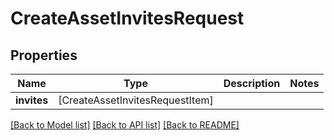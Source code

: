 # CreateAssetInvitesRequest

## Properties
Name | Type | Description | Notes
------------ | ------------- | ------------- | -------------
**invites** | [CreateAssetInvitesRequestItem] |  | 

[[Back to Model list]](../README.md#documentation-for-models) [[Back to API list]](../README.md#documentation-for-api-endpoints) [[Back to README]](../README.md)


